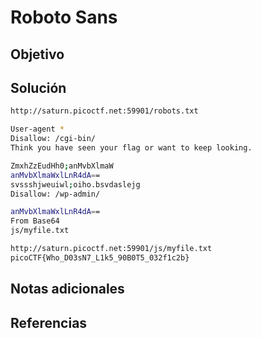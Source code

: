 # Roboto Sans

## Objetivo

## Solución
```bash
http://saturn.picoctf.net:59901/robots.txt

User-agent *
Disallow: /cgi-bin/
Think you have seen your flag or want to keep looking.

ZmxhZzEudHh0;anMvbXlmaW
anMvbXlmaWxlLnR4dA==
svssshjweuiwl;oiho.bsvdaslejg
Disallow: /wp-admin/

anMvbXlmaWxlLnR4dA==
From Base64
js/myfile.txt

http://saturn.picoctf.net:59901/js/myfile.txt
picoCTF{Who_D03sN7_L1k5_90B0T5_032f1c2b}
```
## Notas adicionales

## Referencias
